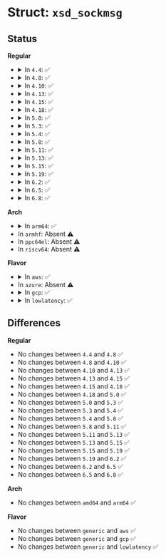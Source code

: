 # Struct: <code>xsd_sockmsg</code>

## Status
<b>Regular</b>
<ul>
<li>
<details>
<summary>In <code>4.4</code>: ✅</summary>

```c
struct xsd_sockmsg {
    uint32_t type;
    uint32_t req_id;
    uint32_t tx_id;
    uint32_t len;
};
```
</details>
</li>
<li>
<details>
<summary>In <code>4.8</code>: ✅</summary>

```c
struct xsd_sockmsg {
    uint32_t type;
    uint32_t req_id;
    uint32_t tx_id;
    uint32_t len;
};
```
</details>
</li>
<li>
<details>
<summary>In <code>4.10</code>: ✅</summary>

```c
struct xsd_sockmsg {
    uint32_t type;
    uint32_t req_id;
    uint32_t tx_id;
    uint32_t len;
};
```
</details>
</li>
<li>
<details>
<summary>In <code>4.13</code>: ✅</summary>

```c
struct xsd_sockmsg {
    uint32_t type;
    uint32_t req_id;
    uint32_t tx_id;
    uint32_t len;
};
```
</details>
</li>
<li>
<details>
<summary>In <code>4.15</code>: ✅</summary>

```c
struct xsd_sockmsg {
    uint32_t type;
    uint32_t req_id;
    uint32_t tx_id;
    uint32_t len;
};
```
</details>
</li>
<li>
<details>
<summary>In <code>4.18</code>: ✅</summary>

```c
struct xsd_sockmsg {
    uint32_t type;
    uint32_t req_id;
    uint32_t tx_id;
    uint32_t len;
};
```
</details>
</li>
<li>
<details>
<summary>In <code>5.0</code>: ✅</summary>

```c
struct xsd_sockmsg {
    uint32_t type;
    uint32_t req_id;
    uint32_t tx_id;
    uint32_t len;
};
```
</details>
</li>
<li>
<details>
<summary>In <code>5.3</code>: ✅</summary>

```c
struct xsd_sockmsg {
    uint32_t type;
    uint32_t req_id;
    uint32_t tx_id;
    uint32_t len;
};
```
</details>
</li>
<li>
<details>
<summary>In <code>5.4</code>: ✅</summary>

```c
struct xsd_sockmsg {
    uint32_t type;
    uint32_t req_id;
    uint32_t tx_id;
    uint32_t len;
};
```
</details>
</li>
<li>
<details>
<summary>In <code>5.8</code>: ✅</summary>

```c
struct xsd_sockmsg {
    uint32_t type;
    uint32_t req_id;
    uint32_t tx_id;
    uint32_t len;
};
```
</details>
</li>
<li>
<details>
<summary>In <code>5.11</code>: ✅</summary>

```c
struct xsd_sockmsg {
    uint32_t type;
    uint32_t req_id;
    uint32_t tx_id;
    uint32_t len;
};
```
</details>
</li>
<li>
<details>
<summary>In <code>5.13</code>: ✅</summary>

```c
struct xsd_sockmsg {
    uint32_t type;
    uint32_t req_id;
    uint32_t tx_id;
    uint32_t len;
};
```
</details>
</li>
<li>
<details>
<summary>In <code>5.15</code>: ✅</summary>

```c
struct xsd_sockmsg {
    uint32_t type;
    uint32_t req_id;
    uint32_t tx_id;
    uint32_t len;
};
```
</details>
</li>
<li>
<details>
<summary>In <code>5.19</code>: ✅</summary>

```c
struct xsd_sockmsg {
    uint32_t type;
    uint32_t req_id;
    uint32_t tx_id;
    uint32_t len;
};
```
</details>
</li>
<li>
<details>
<summary>In <code>6.2</code>: ✅</summary>

```c
struct xsd_sockmsg {
    uint32_t type;
    uint32_t req_id;
    uint32_t tx_id;
    uint32_t len;
};
```
</details>
</li>
<li>
<details>
<summary>In <code>6.5</code>: ✅</summary>

```c
struct xsd_sockmsg {
    uint32_t type;
    uint32_t req_id;
    uint32_t tx_id;
    uint32_t len;
};
```
</details>
</li>
<li>
<details>
<summary>In <code>6.8</code>: ✅</summary>

```c
struct xsd_sockmsg {
    uint32_t type;
    uint32_t req_id;
    uint32_t tx_id;
    uint32_t len;
};
```
</details>
</li>
</ul>
<b>Arch</b>
<ul>
<li>
<details>
<summary>In <code>arm64</code>: ✅</summary>

```c
struct xsd_sockmsg {
    uint32_t type;
    uint32_t req_id;
    uint32_t tx_id;
    uint32_t len;
};
```
</details>
</li>
<li>
In <code>armhf</code>: Absent ⚠️
</li>
<li>
In <code>ppc64el</code>: Absent ⚠️
</li>
<li>
In <code>riscv64</code>: Absent ⚠️
</li>
</ul>
<b>Flavor</b>
<ul>
<li>
<details>
<summary>In <code>aws</code>: ✅</summary>

```c
struct xsd_sockmsg {
    uint32_t type;
    uint32_t req_id;
    uint32_t tx_id;
    uint32_t len;
};
```
</details>
</li>
<li>
In <code>azure</code>: Absent ⚠️
</li>
<li>
<details>
<summary>In <code>gcp</code>: ✅</summary>

```c
struct xsd_sockmsg {
    uint32_t type;
    uint32_t req_id;
    uint32_t tx_id;
    uint32_t len;
};
```
</details>
</li>
<li>
<details>
<summary>In <code>lowlatency</code>: ✅</summary>

```c
struct xsd_sockmsg {
    uint32_t type;
    uint32_t req_id;
    uint32_t tx_id;
    uint32_t len;
};
```
</details>
</li>
</ul>

## Differences
<b>Regular</b>
<ul>
<li>
No changes between <code>4.4</code> and <code>4.8</code> ✅
</li>
<li>
No changes between <code>4.8</code> and <code>4.10</code> ✅
</li>
<li>
No changes between <code>4.10</code> and <code>4.13</code> ✅
</li>
<li>
No changes between <code>4.13</code> and <code>4.15</code> ✅
</li>
<li>
No changes between <code>4.15</code> and <code>4.18</code> ✅
</li>
<li>
No changes between <code>4.18</code> and <code>5.0</code> ✅
</li>
<li>
No changes between <code>5.0</code> and <code>5.3</code> ✅
</li>
<li>
No changes between <code>5.3</code> and <code>5.4</code> ✅
</li>
<li>
No changes between <code>5.4</code> and <code>5.8</code> ✅
</li>
<li>
No changes between <code>5.8</code> and <code>5.11</code> ✅
</li>
<li>
No changes between <code>5.11</code> and <code>5.13</code> ✅
</li>
<li>
No changes between <code>5.13</code> and <code>5.15</code> ✅
</li>
<li>
No changes between <code>5.15</code> and <code>5.19</code> ✅
</li>
<li>
No changes between <code>5.19</code> and <code>6.2</code> ✅
</li>
<li>
No changes between <code>6.2</code> and <code>6.5</code> ✅
</li>
<li>
No changes between <code>6.5</code> and <code>6.8</code> ✅
</li>
</ul>
<b>Arch</b>
<ul>
<li>
No changes between <code>amd64</code> and <code>arm64</code> ✅
</li>
</ul>
<b>Flavor</b>
<ul>
<li>
No changes between <code>generic</code> and <code>aws</code> ✅
</li>
<li>
No changes between <code>generic</code> and <code>gcp</code> ✅
</li>
<li>
No changes between <code>generic</code> and <code>lowlatency</code> ✅
</li>
</ul>
